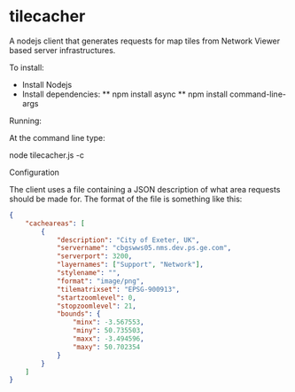 # tilecacher

A nodejs client that generates requests for map tiles from Network Viewer based server infrastructures.

To install:
* Install Nodejs
* Install dependencies:
** npm install async
** npm install command-line-args

Running:

At the command line type:

node tilecacher.js -c <configuration file>

Configuration

The client uses a file containing a JSON description of what area requests should be made for. The format of the file is something like this:

```json
{
	"cacheareas": [
		{
			"description": "City of Exeter, UK",
			"servername": "cbgswws05.nms.dev.ps.ge.com",
			"serverport": 3200,
			"layernames": ["Support", "Network"],
			"stylename": "",
			"format": "image/png",
			"tilematrixset": "EPSG-900913",
			"startzoomlevel": 0,
			"stopzoomlevel": 21,
			"bounds": {
				"minx": -3.567553,
				"miny": 50.735503,
				"maxx": -3.494596,
				"maxy": 50.702354
			}
		}
	]
}
```
